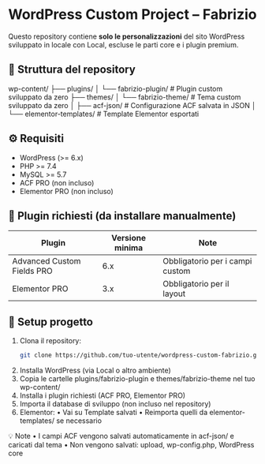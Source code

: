 # WordPress Custom Project – Fabrizio

Questo repository contiene **solo le personalizzazioni** del sito WordPress sviluppato in locale con Local, escluse le parti core e i plugin premium.

## 📁 Struttura del repository

wp-content/
├── plugins/
│   └── fabrizio-plugin/           # Plugin custom sviluppato da zero
├── themes/
│   └── fabrizio-theme/            # Tema custom sviluppato da zero
│       ├── acf-json/              # Configurazione ACF salvata in JSON
│       └── elementor-templates/   # Template Elementor esportati

## ⚙️ Requisiti

- WordPress (>= 6.x)
- PHP >= 7.4
- MySQL >= 5.7
- ACF PRO (non incluso)
- Elementor PRO (non incluso)

## 🧰 Plugin richiesti (da installare manualmente)

| Plugin         | Versione minima | Note                      |
|----------------|------------------|---------------------------|
| Advanced Custom Fields PRO | 6.x | Obbligatorio per i campi custom |
| Elementor PRO  | 3.x              | Obbligatorio per il layout |

## 💾 Setup progetto

1. Clona il repository:
   ```bash
   git clone https://github.com/tuo-utente/wordpress-custom-fabrizio.git

2. Installa WordPress (via Local o altro ambiente)
3. Copia le cartelle plugins/fabrizio-plugin e themes/fabrizio-theme nel tuo wp-content/
4. Installa i plugin richiesti (ACF PRO, Elementor PRO)
5. Importa il database di sviluppo (non incluso nel repository)
6. Elementor:
   •	Vai su Template salvati
   •	Reimporta quelli da elementor-templates/ se necessario


💡 Note
•	I campi ACF vengono salvati automaticamente in acf-json/ e caricati dal tema
•	Non vengono salvati: upload, wp-config.php, WordPress core
